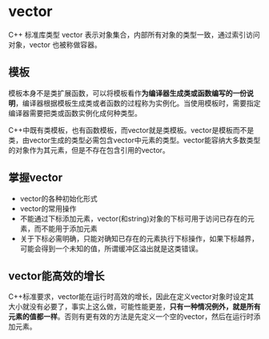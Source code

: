 # vector

C++ 标准库类型 vector 表示对象集合，内部所有对象的类型一致，通过索引访问对象，vector 也被称做容器。

## 模板

模板本身不是类扩展函数，可以将模板看作**为编译器生成类或函数编写的一份说明**，编译器根据模板生成类或者函数的过程称为实例化。当使用模板时，需要指定编译器需要把类或函数实例化成何种类型。

C++中既有类模板，也有函数模板，而vector就是类模板。vector是模板而不是类，由vector生成的类型必需包含vector中元素的类型。vector能容纳大多数类型的对象作为其元素，但是不存在包含引用的vector。

## 掌握vector

- vector的各种初始化形式
- vector的常用操作
- 不能通过下标添加元素，vector(和string)对象的下标可用于访问已存在的元素，而不能用于添加元素
- 关于下标必需明确，只能对确知已存在的元素执行下标操作，如果下标越界，可能会得到一个未知的值，所谓缓冲区溢出就是这类错误。

## vector能高效的增长

C++标准要求，vector能在运行时高效的增长，因此在定义vector对象时设定其大小就没有必要了，事实上这么做，可能性能更差，**只有一种情况例外，就是所有元素的值都一样**。否则有更有效的方法是先定义一个空的vector，然后在运行时添加元素。

